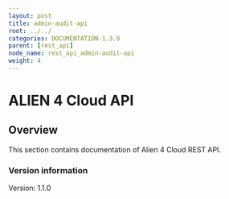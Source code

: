 ```yaml
---
layout: post
title: admin-audit-api
root: ../../
categories: DOCUMENTATION-1.3.0
parent: [rest_api]
node_name: rest_api_admin-audit-api
weight: 4
---
```


# ALIEN 4 Cloud API

## Overview
This section contains documentation of Alien 4 Cloud REST API.

### Version information
Version: 1.1.0

